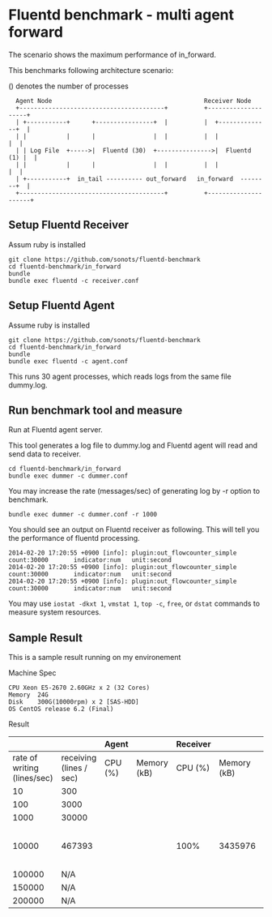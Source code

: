 # Fluentd benchmark - multi agent forward

The scenario shows the maximum performance of in_forward. 

This benchmarks following architecture scenario:

() denotes the number of processes

```
  Agent Node                                          Receiver Node
  +----------------------------------------+          +--------------------+
  | +-----------+      +----------------+  |          |  +--------------+  |
  | |           |      |                |  |          |  |              |  |
  | | Log File  +----->|  Fluentd (30)  +--------------->|  Fluentd (1) |  |
  | |           |      |                |  |          |  |              |  |
  | +-----------+  in_tail ---------- out_forward   in_forward  --------+  |
  +----------------------------------------+          +---------------------+
```

## Setup Fluentd Receiver

Assum ruby is installed

```
git clone https://github.com/sonots/fluentd-benchmark
cd fluentd-benchmark/in_forward
bundle
bundle exec fluentd -c receiver.conf
```

## Setup Fluentd Agent

Assume ruby is installed

```
git clone https://github.com/sonots/fluentd-benchmark
cd fluentd-benchmark/in_forward
bundle
bundle exec fluentd -c agent.conf
```

This runs 30 agent processes, which reads logs from the same file dummy.log.

## Run benchmark tool and measure

Run at Fluentd agent server. 

This tool generates a log file to dummy.log and Fluentd agent will read and send data to receiver. 

```
cd fluentd-benchmark/in_forward
bundle exec dummer -c dummer.conf
```

You may increase the rate (messages/sec) of generating log by -r option to benchmark. 

```
bundle exec dummer -c dummer.conf -r 1000
```

You should see an output on Fluentd receiver as following. This will tell you the performance of fluentd processing. 

```
2014-02-20 17:20:55 +0900 [info]: plugin:out_flowcounter_simple count:30000       indicator:num   unit:second
2014-02-20 17:20:55 +0900 [info]: plugin:out_flowcounter_simple count:30000       indicator:num   unit:second
2014-02-20 17:20:55 +0900 [info]: plugin:out_flowcounter_simple count:30000       indicator:num   unit:second
```

You may use `iostat -dkxt 1`, `vmstat 1`, `top -c`, `free`, or `dstat` commands to measure system resources. 

## Sample Result

This is a sample result running on my environement

Machine Spec

```
CPU Xeon E5-2670 2.60GHz x 2 (32 Cores)
Memory  24G
Disk    300G(10000rpm) x 2 [SAS-HDD]
OS CentOS release 6.2 (Final)
```

Result

|                             |                         | Agent   |             | Receiver |             |                       |
|-----------------------------|-------------------------|---------|-------------|----------|-------------|-----------------------|
| rate of writing (lines/sec) | receiving (lines / sec) | CPU (%) | Memory (kB) | CPU (%)  | Memory (kB) | Remarks               |
| 10                          | 300                     |         |             |          |             |                       |
| 100                         | 3000                    |         |             |          |             |                       |
| 1000                        | 30000                   |         |             |          |             |                       |
| 10000                       | 467393                  |         |             | 100%     | 3435976     | CPU bound at receiver |
| 100000                      | N/A                     |         |             |          |             |                       |
| 150000                      | N/A                     |         |             |          |             |                       |
| 200000                      | N/A                     |         |             |          |             |                       |

